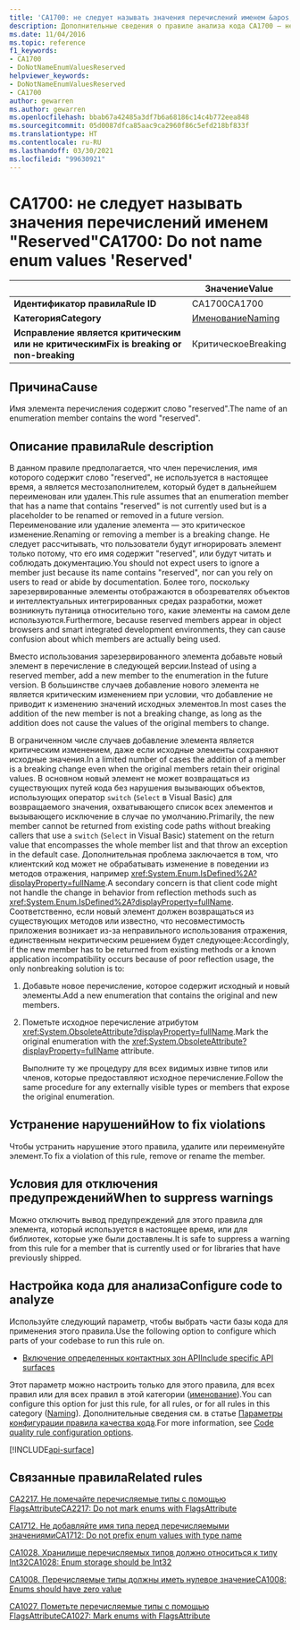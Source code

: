 ```yaml
---
title: 'CA1700: не следует называть значения перечислений именем &apos;Reserved&apos; (анализ кода)'
description: Дополнительные сведения о правиле анализа кода CA1700 — не следует называть значения перечислений именем &apos;Reserved&apos;
ms.date: 11/04/2016
ms.topic: reference
f1_keywords:
- CA1700
- DoNotNameEnumValuesReserved
helpviewer_keywords:
- DoNotNameEnumValuesReserved
- CA1700
author: gewarren
ms.author: gewarren
ms.openlocfilehash: bbab67a42485a3df7b6a68186c14c4b772eea848
ms.sourcegitcommit: 05d0087dfca85aac9ca2960f86c5efd218bf833f
ms.translationtype: HT
ms.contentlocale: ru-RU
ms.lasthandoff: 03/30/2021
ms.locfileid: "99630921"
---
```

# <a name="ca1700-do-not-name-enum-values-39reserved39"></a><span data-ttu-id="1b9a3-103">CA1700: не следует называть значения перечислений именем "Reserved"</span><span class="sxs-lookup"><span data-stu-id="1b9a3-103">CA1700: Do not name enum values &#39;Reserved&#39;</span></span>

| | <span data-ttu-id="1b9a3-104">Значение</span><span class="sxs-lookup"><span data-stu-id="1b9a3-104">Value</span></span> |
|-|-|
| <span data-ttu-id="1b9a3-105">**Идентификатор правила**</span><span class="sxs-lookup"><span data-stu-id="1b9a3-105">**Rule ID**</span></span> |<span data-ttu-id="1b9a3-106">CA1700</span><span class="sxs-lookup"><span data-stu-id="1b9a3-106">CA1700</span></span>|
| <span data-ttu-id="1b9a3-107">**Категория**</span><span class="sxs-lookup"><span data-stu-id="1b9a3-107">**Category**</span></span> |[<span data-ttu-id="1b9a3-108">Именование</span><span class="sxs-lookup"><span data-stu-id="1b9a3-108">Naming</span></span>](naming-warnings.md)|
| <span data-ttu-id="1b9a3-109">**Исправление является критическим или не критическим**</span><span class="sxs-lookup"><span data-stu-id="1b9a3-109">**Fix is breaking or non-breaking**</span></span> |<span data-ttu-id="1b9a3-110">Критическое</span><span class="sxs-lookup"><span data-stu-id="1b9a3-110">Breaking</span></span>|

## <a name="cause"></a><span data-ttu-id="1b9a3-111">Причина</span><span class="sxs-lookup"><span data-stu-id="1b9a3-111">Cause</span></span>

<span data-ttu-id="1b9a3-112">Имя элемента перечисления содержит слово "reserved".</span><span class="sxs-lookup"><span data-stu-id="1b9a3-112">The name of an enumeration member contains the word "reserved".</span></span>

## <a name="rule-description"></a><span data-ttu-id="1b9a3-113">Описание правила</span><span class="sxs-lookup"><span data-stu-id="1b9a3-113">Rule description</span></span>

<span data-ttu-id="1b9a3-114">В данном правиле предполагается, что член перечисления, имя которого содержит слово "reserved", не используется в настоящее время, а является местозаполнителем, который будет в дальнейшем переименован или удален.</span><span class="sxs-lookup"><span data-stu-id="1b9a3-114">This rule assumes that an enumeration member that has a name that contains "reserved" is not currently used but is a placeholder to be renamed or removed in a future version.</span></span> <span data-ttu-id="1b9a3-115">Переименование или удаление элемента — это критическое изменение.</span><span class="sxs-lookup"><span data-stu-id="1b9a3-115">Renaming or removing a member is a breaking change.</span></span> <span data-ttu-id="1b9a3-116">Не следует рассчитывать, что пользователи будут игнорировать элемент только потому, что его имя содержит "reserved", или будут читать и соблюдать документацию.</span><span class="sxs-lookup"><span data-stu-id="1b9a3-116">You should not expect users to ignore a member just because its name contains "reserved", nor can you rely on users to read or abide by documentation.</span></span> <span data-ttu-id="1b9a3-117">Более того, поскольку зарезервированные элементы отображаются в обозревателях объектов и интеллектуальных интегрированных средах разработки, может возникнуть путаница относительно того, какие элементы на самом деле используются.</span><span class="sxs-lookup"><span data-stu-id="1b9a3-117">Furthermore, because reserved members appear in object browsers and smart integrated development environments, they can cause confusion about which members are actually being used.</span></span>

<span data-ttu-id="1b9a3-118">Вместо использования зарезервированного элемента добавьте новый элемент в перечисление в следующей версии.</span><span class="sxs-lookup"><span data-stu-id="1b9a3-118">Instead of using a reserved member, add a new member to the enumeration in the future version.</span></span> <span data-ttu-id="1b9a3-119">В большинстве случаев добавление нового элемента не является критическим изменением при условии, что добавление не приводит к изменению значений исходных элементов.</span><span class="sxs-lookup"><span data-stu-id="1b9a3-119">In most cases the addition of the new member is not a breaking change, as long as the addition does not cause the values of the original members to change.</span></span>

<span data-ttu-id="1b9a3-120">В ограниченном числе случаев добавление элемента является критическим изменением, даже если исходные элементы сохраняют исходные значения.</span><span class="sxs-lookup"><span data-stu-id="1b9a3-120">In a limited number of cases the addition of a member is a breaking change even when the original members retain their original values.</span></span> <span data-ttu-id="1b9a3-121">В основном новый элемент не может возвращаться из существующих путей кода без нарушения вызывающих объектов, использующих оператор `switch` (`Select` в Visual Basic) для возвращаемого значения, охватывающего список всех элементов и вызывающего исключение в случае по умолчанию.</span><span class="sxs-lookup"><span data-stu-id="1b9a3-121">Primarily, the new member cannot be returned from existing code paths without breaking callers that use a `switch` (`Select` in Visual Basic) statement on the return value that encompasses the whole member list and that throw an exception in the default case.</span></span> <span data-ttu-id="1b9a3-122">Дополнительная проблема заключается в том, что клиентский код может не обрабатывать изменение в поведении из методов отражения, например <xref:System.Enum.IsDefined%2A?displayProperty=fullName>.</span><span class="sxs-lookup"><span data-stu-id="1b9a3-122">A secondary concern is that client code might not handle the change in behavior from reflection methods such as <xref:System.Enum.IsDefined%2A?displayProperty=fullName>.</span></span> <span data-ttu-id="1b9a3-123">Соответственно, если новый элемент должен возвращаться из существующих методов или известно, что несовместимость приложения возникает из-за неправильного использования отражения, единственным некритическим решением будет следующее:</span><span class="sxs-lookup"><span data-stu-id="1b9a3-123">Accordingly, if the new member has to be returned from existing methods or a known application incompatibility occurs because of poor reflection usage, the only nonbreaking solution is to:</span></span>

1. <span data-ttu-id="1b9a3-124">Добавьте новое перечисление, которое содержит исходный и новый элементы.</span><span class="sxs-lookup"><span data-stu-id="1b9a3-124">Add a new enumeration that contains the original and new members.</span></span>

2. <span data-ttu-id="1b9a3-125">Пометьте исходное перечисление атрибутом <xref:System.ObsoleteAttribute?displayProperty=fullName>.</span><span class="sxs-lookup"><span data-stu-id="1b9a3-125">Mark the original enumeration with the <xref:System.ObsoleteAttribute?displayProperty=fullName> attribute.</span></span>

   <span data-ttu-id="1b9a3-126">Выполните ту же процедуру для всех видимых извне типов или членов, которые предоставляют исходное перечисление.</span><span class="sxs-lookup"><span data-stu-id="1b9a3-126">Follow the same procedure for any externally visible types or members that expose the original enumeration.</span></span>

## <a name="how-to-fix-violations"></a><span data-ttu-id="1b9a3-127">Устранение нарушений</span><span class="sxs-lookup"><span data-stu-id="1b9a3-127">How to fix violations</span></span>

<span data-ttu-id="1b9a3-128">Чтобы устранить нарушение этого правила, удалите или переименуйте элемент.</span><span class="sxs-lookup"><span data-stu-id="1b9a3-128">To fix a violation of this rule, remove or rename the member.</span></span>

## <a name="when-to-suppress-warnings"></a><span data-ttu-id="1b9a3-129">Условия для отключения предупреждений</span><span class="sxs-lookup"><span data-stu-id="1b9a3-129">When to suppress warnings</span></span>

<span data-ttu-id="1b9a3-130">Можно отключить вывод предупреждений для этого правила для элемента, который используется в настоящее время, или для библиотек, которые уже были доставлены.</span><span class="sxs-lookup"><span data-stu-id="1b9a3-130">It is safe to suppress a warning from this rule for a member that is currently used or for libraries that have previously shipped.</span></span>

## <a name="configure-code-to-analyze"></a><span data-ttu-id="1b9a3-131">Настройка кода для анализа</span><span class="sxs-lookup"><span data-stu-id="1b9a3-131">Configure code to analyze</span></span>

<span data-ttu-id="1b9a3-132">Используйте следующий параметр, чтобы выбрать части базы кода для применения этого правила.</span><span class="sxs-lookup"><span data-stu-id="1b9a3-132">Use the following option to configure which parts of your codebase to run this rule on.</span></span>

- [<span data-ttu-id="1b9a3-133">Включение определенных контактных зон API</span><span class="sxs-lookup"><span data-stu-id="1b9a3-133">Include specific API surfaces</span></span>](#include-specific-api-surfaces)

<span data-ttu-id="1b9a3-134">Этот параметр можно настроить только для этого правила, для всех правил или для всех правил в этой категории ([именование](naming-warnings.md)).</span><span class="sxs-lookup"><span data-stu-id="1b9a3-134">You can configure this option for just this rule, for all rules, or for all rules in this category ([Naming](naming-warnings.md)).</span></span> <span data-ttu-id="1b9a3-135">Дополнительные сведения см. в статье [Параметры конфигурации правила качества кода](../code-quality-rule-options.md).</span><span class="sxs-lookup"><span data-stu-id="1b9a3-135">For more information, see [Code quality rule configuration options](../code-quality-rule-options.md).</span></span>

[!INCLUDE[api-surface](~/includes/code-analysis/api-surface.md)]

## <a name="related-rules"></a><span data-ttu-id="1b9a3-136">Связанные правила</span><span class="sxs-lookup"><span data-stu-id="1b9a3-136">Related rules</span></span>

[<span data-ttu-id="1b9a3-137">CA2217. Не помечайте перечисляемые типы с помощью FlagsAttribute</span><span class="sxs-lookup"><span data-stu-id="1b9a3-137">CA2217: Do not mark enums with FlagsAttribute</span></span>](ca2217.md)

[<span data-ttu-id="1b9a3-138">CA1712. Не добавляйте имя типа перед перечисляемыми значениями</span><span class="sxs-lookup"><span data-stu-id="1b9a3-138">CA1712: Do not prefix enum values with type name</span></span>](ca1712.md)

[<span data-ttu-id="1b9a3-139">CA1028. Хранилище перечисляемых типов должно относиться к типу Int32</span><span class="sxs-lookup"><span data-stu-id="1b9a3-139">CA1028: Enum storage should be Int32</span></span>](ca1028.md)

[<span data-ttu-id="1b9a3-140">CA1008. Перечисляемые типы должны иметь нулевое значение</span><span class="sxs-lookup"><span data-stu-id="1b9a3-140">CA1008: Enums should have zero value</span></span>](ca1008.md)

[<span data-ttu-id="1b9a3-141">CA1027. Пометьте перечисляемые типы с помощью FlagsAttribute</span><span class="sxs-lookup"><span data-stu-id="1b9a3-141">CA1027: Mark enums with FlagsAttribute</span></span>](ca1027.md)
